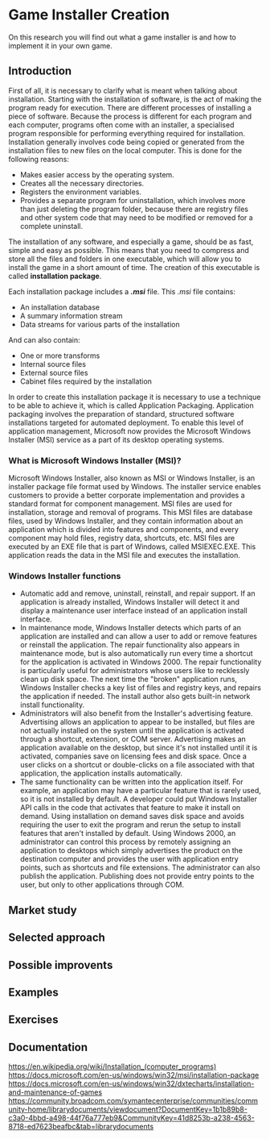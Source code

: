 # Game Installer Creation
On this research you will find out what a game installer is and how to implement it in your own game. 

## Introduction
First of all, it is necessary to clarify what is meant when talking about installation. Starting with the installation of software, is the act of making the program ready for execution.
There are different processes of installing a piece of software. Because the process is different for each program and each computer, programs often come with an installer, a specialised program responsible for performing everything required for installation.
Installation generally involves code being copied or generated from the installation files to new files on the local computer. This is done for the following reasons:
- Makes easier access by the operating system.
- Creates all the necessary directories.
- Registers the environment variables.
- Provides a separate program for uninstallation, which involves more than just deleting the program folder, because there are registry files and other system code that may need to be modified or removed for a complete uninstall.

The installation of any software, and especially a game, should be as fast, simple and easy as possible. This means that you need to compress and store all the files and folders in one executable, which will allow you to install the game in a short amount of time. The creation of this executable is called **installation package**.

Each installation package includes a ***.msi*** file. This *.msi* file contains:
- An installation database
- A summary information stream
- Data streams for various parts of the installation

And can also contain:
- One or more transforms
- Internal source files
- External source files
- Cabinet files required by the installation

In order to create this installation package it is necessary to use a technique to be able to achieve it, which is called Application Packaging. Application packaging involves the preparation of standard, structured software installations targeted for automated deployment. To enable this level of application management, Microsoft now provides the Microsoft Windows Installer (MSI) service as a part of its desktop operating systems.

### What is Microsoft Windows Installer (MSI)?
Microsoft Windows Installer, also known as MSI or Windows Installer, is an installer package file format used by Windows. The installer service enables customers to provide a better corporate implementation and provides a standard format for component management. MSI files are used for installation, storage and removal of programs. This MSI files are database files, used by Windows Installer, and they contain information about an application which is divided into features and components, and every component may hold files, registry data, shortcuts, etc. MSI files are executed by an EXE file that is part of Windows, called MSIEXEC.EXE. This application reads the data in the MSI file and executes the installation.

### Windows Installer functions
- Automatic add and remove, uninstall, reinstall, and repair support. If an application is already installed, Windows Installer will detect it and display a maintenance user interface instead of an application install interface.
- In maintenance mode, Windows Installer detects which parts of an application are installed and can allow a user to add or remove features or reinstall the application. The repair functionality also appears in maintenance mode, but is also automatically run every time a shortcut for the application is activated in Windows 2000. The repair functionality is particularly useful for administrators whose users like to recklessly clean up disk space. The next time the "broken" application runs, Windows Installer checks a key list of files and registry keys, and repairs the application if needed. The install author also gets built-in network install functionality.
- Administrators will also benefit from the Installer's advertising feature. Advertising allows an application to appear to be installed, but files are not actually installed on the system until the application is activated through a shortcut, extension, or COM server. Advertising makes an application available on the desktop, but since it's not installed until it is activated, companies save on licensing fees and disk space. Once a user clicks on a shortcut or double-clicks on a file associated with that application, the application installs automatically.
- The same functionality can be written into the application itself. For example, an application may have a particular feature that is rarely used, so it is not installed by default. A developer could put Windows Installer API calls in the code that activates that feature to make it install on demand. Using installation on demand saves disk space and avoids requiring the user to exit the program and rerun the setup to install features that aren't installed by default. Using Windows 2000, an administrator can control this process by remotely assigning an application to desktops which simply advertises the product on the destination computer and provides the user with application entry points, such as shortcuts and file extensions. The administrator can also publish the application. Publishing does not provide entry points to the user, but only to other applications through COM.

## Market study

## Selected approach

## Possible improvents

## Examples

## Exercises

## Documentation
https://en.wikipedia.org/wiki/Installation_(computer_programs)
https://docs.microsoft.com/en-us/windows/win32/msi/installation-package
https://docs.microsoft.com/en-us/windows/win32/dxtecharts/installation-and-maintenance-of-games
https://community.broadcom.com/symantecenterprise/communities/community-home/librarydocuments/viewdocument?DocumentKey=1b1b89b8-c3a0-4bbd-a498-44f76a777eb9&CommunityKey=41d8253b-a238-4563-8718-ed7623beafbc&tab=librarydocuments
